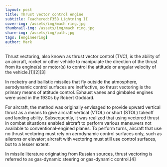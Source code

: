 ```yaml
---
layout: post
title: Thrust vector control engine
subtitle: Feachered:F35B Lightning II
cover-img: /assets/img/mach ring.jpg
thumbnail-img: /assets/img/mach ring.jpg
share-img: /assets/img/path.jpg
tags: [engineering]
author: Mark
---
```


Thrust vectoring, also known as thrust vector control (TVC), is the ability of an aircraft, rocket or other vehicle to manipulate the direction of the thrust from its engine(s) or motor(s) to control the attitude or angular velocity of the vehicle.[1][2][3]

In rocketry and ballistic missiles that fly outside the atmosphere, aerodynamic control surfaces are ineffective, so thrust vectoring is the primary means of attitude control. Exhaust vanes and gimbaled engines were used in the 1930s by Robert Goddard.

For aircraft, the method was originally envisaged to provide upward vertical thrust as a means to give aircraft vertical (VTOL) or short (STOL) takeoff and landing ability. Subsequently, it was realized that using vectored thrust in combat situations enabled aircraft to perform various maneuvers not available to conventional-engined planes. To perform turns, aircraft that use no thrust vectoring must rely on aerodynamic control surfaces only, such as ailerons or elevator; aircraft with vectoring must still use control surfaces, but to a lesser extent.

In missile literature originating from Russian sources, thrust vectoring is referred to as gas-dynamic steering or gas-dynamic control.[4]
